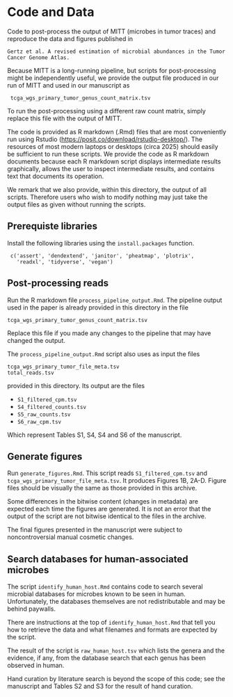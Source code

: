 # Code and Data

Code to post-process the output of MITT (microbes in tumor traces)
and reproduce the data and figures published in 

    Gertz et al. A revised estimation of microbial abundances in the Tumor
    Cancer Genome Atlas.

Because MITT is a long-running pipeline, but scripts for
post-processing might be independently useful, we provide the output
file produced in our run of MITT and used in our manuscript as

     tcga_wgs_primary_tumor_genus_count_matrix.tsv

To run the post-processing using a different raw count matrix, simply
replace this file with the output of MITT.

The code is provided as R markdown (.Rmd) files that are most
conveniently run using Rstudio
(https://posit.co/download/rstudio-desktop/).  The resources of most
modern laptops or desktops (circa 2025) should easily be sufficient to
run these scripts.  We provide the code as R markdown documents
because each R markdown script displays intermediate results
graphically, allows the user to inspect intermediate results, and
contains text that documents its operation. 

We remark that we also provide, within this directory, the output of
all scripts.  Therefore users who wish to modify nothing may just take
the output files as given without running the scripts.

## Prerequiste libraries

Install the following libraries using the `install.packages` function.

     c('assert', 'dendextend', 'janitor', 'pheatmap', 'plotrix',
       'readxl', 'tidyverse', 'vegan')

## Post-processing reads

Run the R markdown file `process_pipeline_output.Rmd`.  The pipeline
output used in the paper is already provided in this directory in the file

    tcga_wgs_primary_tumor_genus_count_matrix.tsv

Replace this file if you made any changes to the pipeline that may
have changed the output.

The `process_pipeline_output.Rmd` script also uses as input the files

    tcga_wgs_primary_tumor_file_meta.tsv
    total_reads.tsv

provided in this directory.  Its output are the files

- `S1_filtered_cpm.tsv`
- `S4_filtered_counts.tsv`
- `S5_raw_counts.tsv`
- `S6_raw_cpm.tsv`

Which represent Tables S1, S4, S4 and S6 of the manuscript.

## Generate figures

Run `generate_figures.Rmd`.  This script reads `S1_filtered_cpm.tsv`
and `tcga_wgs_primary_tumor_file_meta.tsv`.  It produces Figures 1B,
2A-D.  Figure files should be visually the same as those provided
in this archive. 

Some differences in the bitwise content (changes in metadata) are
expected each time the figures are generated.  It is not an error that
the output of the script are not bitwise identical to the files in the
archive.

The final figures presented in the manuscript were subject to
noncontroversial manual cosmetic changes.

## Search databases for human-associated microbes

The script `identify_human_host.Rmd` contains code to search several
microbial databases for microbes known to be seen in human.
Unfortunately, the databases themselves are not redistributable and
may be behind paywalls.

There are instructions at the top of `identify_human_host.Rmd` that
tell you how to retrieve the data and what filenames and formats are
expected by the script.

The result of the script is `raw_human_host.tsv` which lists the
genera and the evidence, if any, from the database search that each
genus has been observed in human.

Hand curation by literature search is beyond the scope of this code;
see the manuscript and Tables S2 and S3 for the result of hand curation.
